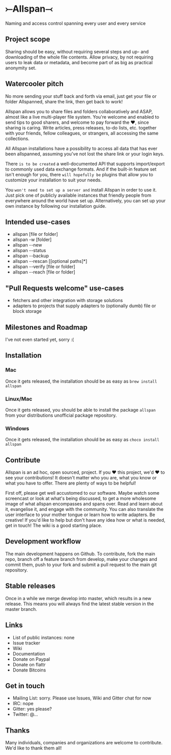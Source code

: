 # ⤚Allspan⤙ 
Naming and access control spanning every user and every service

## Project scope
Sharing should be easy, without requiring several steps and up- and downloading of the whole file contents. Allow privacy, by not requiring users to leak data or metadata, and become part of as big as practical anonymity set.

## Watercooler pitch
No more sending your stuff back and forth via email, just get your file or folder Allspanned, share the link, then get back to work!

Allspan allows you to share files and folders collaboratively and ASAP, almost like a live multi-player file system. You're welcome and enabled to send tips to good sharers, and welcome to pay forward the ❤, since sharing is caring. Write articles, press releases, to-do lists, etc. together with your friends, fellow colleagues, or strangers, all accessing the same collections.

All Allspan installations have a possibility to access all data that has ever been allspanned, assuming you've not lost the share link or your login keys.

There `is to be created` a well-documented API that supports import/export to commonly used data exchange formats. And if the built-in feature set isn't enough for you, there `will hopefully be` plugins that allow you to customize your installation to suit your needs.

You `won't need to set up a server and` install Allspan in order to use it. Just pick one of publicly available instances that friendly people from everywhere around the world have set up. Alternatively, you can set up your own instance by following our installation guide.

## Intended use-cases
- allspan [file or folder]
- allspan -w [folder]
- allspan --new
- allspan --status
- allspan --backup
- allspan --rescan [[optional paths]\*]
- allspan --verify [file or folder]
- allspan --reach [file or folder]

## "Pull Requests welcome" use-cases
- fetchers and other integration with storage solutions
- adapters to projects that supply adapters to (optionally dumb) file or block storage

## Milestones and Roadmap
I've not even started yet, sorry :(

## Installation

### Mac
Once it gets released, the installation should be as easy as `brew install allspan`

### Linux/Mac
Once it gets released, you should be able to install the package `allspan` from your distributions unofficial package repository.

### Windows
Once it gets released, the installation should be as easy as `choco install allspan`

## Contribute
Allspan is an ad hoc, open sourced, project. If you ❤ this project, we'd ❤ to see your contributions! It doesn't matter who you are, what you know or what you have to offer. There are plenty of ways to be helpful!

First off, please get well accustomed to our software. Maybe watch some screencast or look at what's being discussed, to get a more wholesome image of what allspan encompasses and spans over. Read and learn about it, evangelise it, and engage with the community. You can also translate the user interface to your mother tongue or learn how to write adapters. Be creative!
If you'd like to help but don't have any idea how or what is needed, get in touch! The wiki is a good starting place.

## Development workflow
The main development happens on Github. To contribute, fork the main repo, branch off a feature branch from develop, make your changes and commit them, push to your fork and submit a pull request to the main git repository.

## Stable releases
Once in a while we merge develop into master, which results in a new release. This means you will always find the latest stable version in the master branch.

## Links
- List of public instances: none
- Issue tracker
- Wiki
- Documentation
- Donate on Paypal
- Donate on flattr
- Donate Bitcoins

## Get in touch
- Mailing List: sorry. Please use Issues, Wiki and Gitter chat for now
- IRC: nope
- Gitter: yes please?
- Twitter: @...

## Thanks
Many individuals, companies and organizations are welcome to contribute. We'd like to thank them all!
